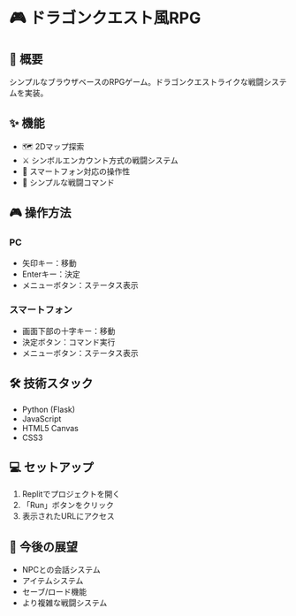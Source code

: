 # 🎮 ドラゴンクエスト風RPG

## 📝 概要
シンプルなブラウザベースのRPGゲーム。ドラゴンクエストライクな戦闘システムを実装。

## ✨ 機能
- 🗺️ 2Dマップ探索
- ⚔️ シンボルエンカウント方式の戦闘システム
- 📱 スマートフォン対応の操作性
- 🎯 シンプルな戦闘コマンド

## 🎮 操作方法
### PC
- 矢印キー：移動
- Enterキー：決定
- メニューボタン：ステータス表示

### スマートフォン
- 画面下部の十字キー：移動
- 決定ボタン：コマンド実行
- メニューボタン：ステータス表示

## 🛠️ 技術スタック
- Python (Flask)
- JavaScript
- HTML5 Canvas
- CSS3

## 💻 セットアップ
1. Replitでプロジェクトを開く
2. 「Run」ボタンをクリック
3. 表示されたURLにアクセス

## 🎨 今後の展望
- NPCとの会話システム
- アイテムシステム
- セーブ/ロード機能
- より複雑な戦闘システム

